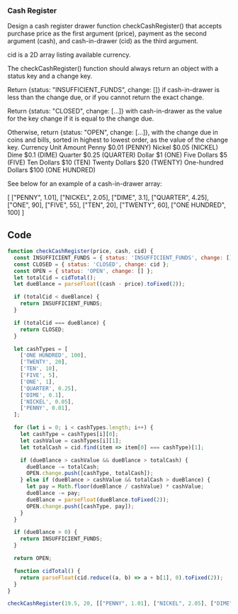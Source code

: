 ### Cash Register

Design a cash register drawer function checkCashRegister() that accepts purchase price as the first argument (price), payment as the second argument (cash), and cash-in-drawer (cid) as the third argument.

cid is a 2D array listing available currency.

The checkCashRegister() function should always return an object with a status key and a change key.

Return {status: "INSUFFICIENT_FUNDS", change: []} if cash-in-drawer is less than the change due, or if you cannot return the exact change.

Return {status: "CLOSED", change: [...]} with cash-in-drawer as the value for the key change if it is equal to the change due.

Otherwise, return {status: "OPEN", change: [...]}, with the change due in coins and bills, sorted in highest to lowest order, as the value of the change key.
Currency Unit	Amount
Penny	$0.01 (PENNY)
Nickel	$0.05 (NICKEL)
Dime	$0.1 (DIME)
Quarter	$0.25 (QUARTER)
Dollar	$1 (ONE)
Five Dollars	$5 (FIVE)
Ten Dollars	$10 (TEN)
Twenty Dollars	$20 (TWENTY)
One-hundred Dollars	$100 (ONE HUNDRED)

See below for an example of a cash-in-drawer array:

[
  ["PENNY", 1.01],
  ["NICKEL", 2.05],
  ["DIME", 3.1],
  ["QUARTER", 4.25],
  ["ONE", 90],
  ["FIVE", 55],
  ["TEN", 20],
  ["TWENTY", 60],
  ["ONE HUNDRED", 100]
]


## Code 

```javascript
function checkCashRegister(price, cash, cid) {
  const INSUFFICIENT_FUNDS = { status: 'INSUFFICIENT_FUNDS', change: [] };
  const CLOSED = { status: 'CLOSED', change: cid };
  const OPEN = { status: 'OPEN', change: [] };
  let totalCid = cidTotal();
  let dueBlance = parseFloat((cash - price).toFixed(2));

  if (totalCid < dueBlance) {
    return INSUFFICIENT_FUNDS;
  }

  if (totalCid === dueBlance) {
    return CLOSED;
  }

  let cashTypes = [
    ['ONE HUNDRED', 100],
    ['TWENTY', 20],
    ['TEN', 10],
    ['FIVE', 5],
    ['ONE', 1],
    ['QUARTER', 0.25],
    ['DIME', 0.1],
    ['NICKEL', 0.05],
    ['PENNY', 0.01],
  ];

  for (let i = 0; i < cashTypes.length; i++) {
    let cashType = cashTypes[i][0];
    let cashValue = cashTypes[i][1];
    let totalCash = cid.find(item => item[0] === cashType)[1];

    if (dueBlance > cashValue && dueBlance > totalCash) {
      dueBlance -= totalCash;
      OPEN.change.push([cashType, totalCash]);
    } else if (dueBlance > cashValue && totalCash > dueBlance) {
      let pay = Math.floor(dueBlance / cashValue) * cashValue;
      dueBlance -= pay;
      dueBlance = parseFloat(dueBlance.toFixed(2));
      OPEN.change.push([cashType, pay]);
    }
  }

  if (dueBlance > 0) {
    return INSUFFICIENT_FUNDS;
  }

  return OPEN;

  function cidTotal() {
    return parseFloat(cid.reduce((a, b) => a + b[1], 0).toFixed(2));
  }
}

checkCashRegister(19.5, 20, [["PENNY", 1.01], ["NICKEL", 2.05], ["DIME", 3.1], ["QUARTER", 4.25], ["ONE", 90], ["FIVE", 55], ["TEN", 20], ["TWENTY", 60], ["ONE HUNDRED", 100]]);
```
